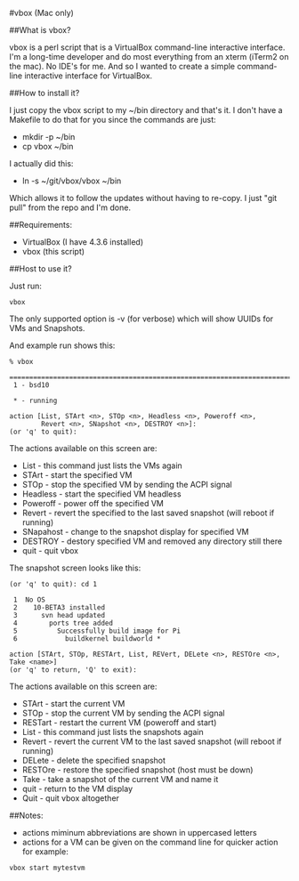 #vbox (Mac only)

##What is vbox?

vbox is a perl script that is a VirtualBox command-line interactive
interface. I'm a long-time developer and do most everything from an xterm
(iTerm2 on the mac). No IDE's for me. And so I wanted to create a simple
command-line interactive interface for VirtualBox.


##How to install it?

I just copy the vbox script to my ~/bin directory and that's it. I don't
have a Makefile to do that for you since the commands are just:

 + mkdir -p ~/bin
 + cp vbox ~/bin
 
 I actually did this:

 + ln -s ~/git/vbox/vbox ~/bin

Which allows it to follow the updates without having to re-copy. I just "git pull" from the repo and I'm done.


##Requirements:

 + VirtualBox (I have 4.3.6 installed)
 + vbox (this script)


##Host to use it?

Just run:
```
vbox
```

The only supported option is -v (for verbose) which will show UUIDs for VMs
and Snapshots.

And example run shows this:

```
% vbox

===============================================================================
 1 - bsd10

 * - running

action [List, STArt <n>, STOp <n>, Headless <n>, Poweroff <n>,
        Revert <n>, SNapshot <n>, DESTROY <n>]:
(or 'q' to quit):
```
The actions available on this screen are:

 + List          - this command just lists the VMs again
 + STArt <n>     - start the specified VM
 + STOp <n>      - stop the specified VM by sending the ACPI signal
 + Headless <n>  - start the specified VM headless
 + Poweroff <n>  - power off the specified VM
 + Revert <n>    - revert the specified to the last saved snapshot (will reboot if running)
 + SNapahost <n> - change to the snapshot display for specified VM
 + DESTROY <n>   - destory specified VM and removed any directory still there
 + quit          - quit vbox

The snapshot screen looks like this:

```
(or 'q' to quit): cd 1

 1  No OS
 2    10-BETA3 installed
 3      svn head updated
 4        ports tree added
 5          Successfully build image for Pi
 6            buildkernel buildworld *

action [STArt, STOp, RESTArt, List, REVert, DELete <n>, RESTOre <n>, Take <name>]
(or 'q' to return, 'Q' to exit):
```
The actions available on this screen are:

 + STArt       - start the current VM
 + STOp        - stop the current VM by sending the ACPI signal
 + RESTart     - restart the current VM (poweroff and start)
 + List        - this command just lists the snapshots again
 + Revert      - revert the current VM to the last saved snapshot (will reboot if running)
 + DELete <n>  - delete the specified snapshot
 + RESTOre <n> - restore the specified snapshot (host must be down)
 + Take <name> - take a snapshot of the current VM and name it <name>
 + quit        - return to the VM display
 + Quit        - quit vbox altogether


##Notes:
+ actions miminum abbreviations are shown in uppercased letters
+ actions for a VM can be given on the command line for quicker action for example:
```
vbox start mytestvm
```

